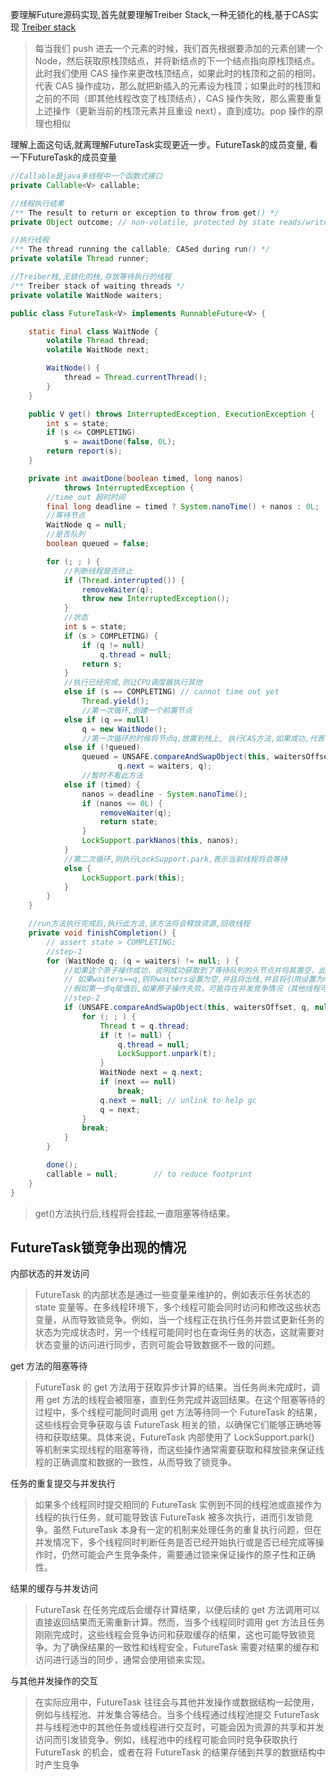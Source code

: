 要理解Future源码实现,首先就要理解Treiber Stack,一种无锁化的栈,基于CAS实现
[Treiber stack](https://en.wikipedia.org/wiki/Treiber_stack)

> 每当我们 push 进去一个元素的时候，我们首先根据要添加的元素创建一个 Node，然后获取原栈顶结点，并将新结点的下一个结点指向原栈顶结点。此时我们使用 CAS 操作来更改栈顶结点，如果此时的栈顶和之前的相同，代表 CAS 操作成功，那么就把新插入的元素设为栈顶；如果此时的栈顶和之前的不同（即其他线程改变了栈顶结点），CAS 操作失败，那么需要重复上述操作（更新当前的栈顶元素并且重设 next），直到成功。pop 操作的原理也相似

理解上面这句话,就离理解FutureTask实现更近一步。FutureTask的成员变量, 看一下FutureTask的成员变量

```java
//Callable是java多线程中一个函数式接口
private Callable<V> callable;

//线程执行结果
/** The result to return or exception to throw from get() */
private Object outcome; // non-volatile, protected by state reads/writes

//执行线程
/** The thread running the callable; CASed during run() */
private volatile Thread runner;

//Treiber栈,无锁化的栈,存放等待执行的线程
/** Treiber stack of waiting threads */
private volatile WaitNode waiters;
```

```java
public class FutureTask<V> implements RunnableFuture<V> {

    static final class WaitNode {
        volatile Thread thread;
        volatile WaitNode next;

        WaitNode() {
            thread = Thread.currentThread();
        }
    }

    public V get() throws InterruptedException, ExecutionException {
        int s = state;
        if (s <= COMPLETING)
            s = awaitDone(false, 0L);
        return report(s);
    }

    private int awaitDone(boolean timed, long nanos)
            throws InterruptedException {
        //time out 超时时间
        final long deadline = timed ? System.nanoTime() + nanos : 0L;
        //等待节点
        WaitNode q = null;
        //是否队列
        boolean queued = false;

        for (; ; ) {
            //判断线程是否终止
            if (Thread.interrupted()) {
                removeWaiter(q);
                throw new InterruptedException();
            }
            //状态
            int s = state;
            if (s > COMPLETING) {
                if (q != null)
                    q.thread = null;
                return s;
            }
            //执行已经完成,则让CPU调度器执行其他
            else if (s == COMPLETING) // cannot time out yet
                Thread.yield();
                //第一次循环,创建一个前置节点
            else if (q == null)
                q = new WaitNode();
                //第一次循环的时候将节点q,放置到栈上, 执行CAS方法,如果成功,代表着成功放置到栈上。没有被其他线程占用
            else if (!queued)
                queued = UNSAFE.compareAndSwapObject(this, waitersOffset,
                        q.next = waiters, q);
                //暂时不看此方法
            else if (timed) {
                nanos = deadline - System.nanoTime();
                if (nanos <= 0L) {
                    removeWaiter(q);
                    return state;
                }
                LockSupport.parkNanos(this, nanos);
            }
            //第二次循环,则执行LockSupport.park,表示当前线程将会等待
            else {
                LockSupport.park(this);
            }
        }
    }

    //run方法执行完成后,执行此方法,该方法将会释放资源,回收线程
    private void finishCompletion() {
        // assert state > COMPLETING;
        //step-1 
        for (WaitNode q; (q = waiters) != null; ) {
            //如果这个原子操作成功，说明成功获取到了等待队列的头节点并将其置空，此时将进入内层的无限循环进行后续对该节点及其后续节点的处理
            // 如果waiters==q,则将waiters设置为空,并且将出栈,并且将引用设置为null,帮助垃圾回收
            //假如第一步q赋值后,如果原子操作失败，可能存在并发竞争情况（其他线程可能在此时也在操作等待队列的头节点），则会继续下一次外层循环，再次尝试获取和处理等待队列的头节点。
            //step-2       
            if (UNSAFE.compareAndSwapObject(this, waitersOffset, q, null)) {
                for (; ; ) {
                    Thread t = q.thread;
                    if (t != null) {
                        q.thread = null;
                        LockSupport.unpark(t);
                    }
                    WaitNode next = q.next;
                    if (next == null)
                        break;
                    q.next = null; // unlink to help gc
                    q = next;
                }
                break;
            }
        }

        done();
        callable = null;        // to reduce footprint
    }
}
```
> get()方法执行后,线程将会挂起,一直阻塞等待结果。

## FutureTask锁竞争出现的情况

内部状态的并发访问
> FutureTask 的内部状态是通过一些变量来维护的，例如表示任务状态的 state 变量等。在多线程环境下，多个线程可能会同时访问和修改这些状态变量，从而导致锁竞争。例如，当一个线程正在执行任务并尝试更新任务的状态为完成状态时，另一个线程可能同时也在查询任务的状态，这就需要对状态变量的访问进行同步，否则可能会导致数据不一致的问题。

get 方法的阻塞等待
> FutureTask 的 get 方法用于获取异步计算的结果。当任务尚未完成时，调用 get 方法的线程会被阻塞，直到任务完成并返回结果。在这个阻塞等待的过程中，多个线程可能同时调用 get 方法等待同一个 FutureTask 的结果，这些线程会竞争获取与该 FutureTask 相关的锁，以确保它们能够正确地等待和获取结果。具体来说，FutureTask 内部使用了 LockSupport.park() 等机制来实现线程的阻塞等待，而这些操作通常需要获取和释放锁来保证线程的正确调度和数据的一致性，从而导致了锁竞争。

任务的重复提交与并发执行
> 如果多个线程同时提交相同的 FutureTask 实例到不同的线程池或直接作为线程的执行任务，就可能导致该 FutureTask 被多次执行，进而引发锁竞争。虽然 FutureTask 本身有一定的机制来处理任务的重复执行问题，但在并发情况下，多个线程同时判断任务是否已经开始执行或是否已经完成等操作时，仍然可能会产生竞争条件，需要通过锁来保证操作的原子性和正确性。

结果的缓存与并发访问
> FutureTask 在任务完成后会缓存计算结果，以便后续的 get 方法调用可以直接返回结果而无需重新计算。然而，当多个线程同时调用 get 方法且任务刚刚完成时，这些线程会竞争访问和获取缓存的结果，这也可能导致锁竞争。为了确保结果的一致性和线程安全，FutureTask 需要对结果的缓存和访问进行适当的同步，通常会使用锁来实现。

与其他并发操作的交互
> 在实际应用中，FutureTask 往往会与其他并发操作或数据结构一起使用，例如与线程池、并发集合等结合。当多个线程通过线程池提交 FutureTask 并与线程池中的其他任务或线程进行交互时，可能会因为资源的共享和并发访问而引发锁竞争。例如，线程池中的线程可能会同时竞争获取执行 FutureTask 的机会，或者在将 FutureTask 的结果存储到共享的数据结构中时产生竞争





